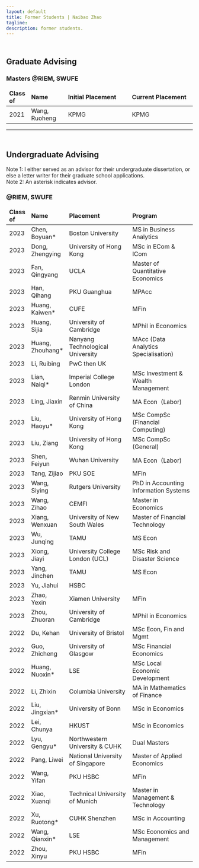 ```yaml
---
layout: default
title: Former Students | Naibao Zhao
tagline: 
description: former students.
---
```

<!--
<div class="navbar">
    <div class="navbar-inner">
        <ul class="nav">
            <li><a href="#current">current courses</a></li>
            <li><a href="#shortcourses">short courses</a></li>
            <li><a href="#misc">misc lectures</a></li>
            <li><a href="#old">former courses</a></li>
        </ul>
    </div>
</div> -->
## <br/>Graduate Advising

### Masters @RIEM, SWUFE

<style>
td, th {
   border: none!important;
}
</style>

<style>
table th:first-of-type {
    width: 10%;
}
table th:nth-of-type(2) {
    width: 20%;
}
table th:nth-of-type(3) {
    width: 35%;
}
table th:nth-of-type(4) {
    width: 35%;
}
</style>

| Class of | Name           | Initial Placement                           | Current Placement        |
| :-------- | :--------------- | :-------------------------------------------| :------------------------ |
| 2021     | Wang, Ruoheng  | KPMG                                        | KPMG                     |

---
## <br/>Undergraduate Advising

Note 1: I either served as an advisor for their undergraduate dissertation, or else a letter writer for their graduate school applications.<br/>
Note 2: An asterisk indicates advisor.

### @RIEM, SWUFE

| Class of | Name           | Placement                           | Program                  |
| :-------- | :-------------- | :------------------------------------| :------------------------ |
| 2023     | Chen, Boyuan*  | Boston University                   | MS in Business Analytics  |
| 2023     | Dong, Zhengying| University of Hong Kong             |  MSc in ECom & ICom |
| 2023     | Fan, Qingyang  | UCLA                                |  Master of Quantitative Economics |
| 2023     | Han, Qihang    | PKU Guanghua                        | MPAcc |
| 2023     | Huang, Kaiwen* | CUFE | MFin                         |
| 2023     | Huang, Sijia   | University of Cambridge             | MPhil in Economics |
| 2023     | Huang, Zhouhang* | Nanyang Technological University  | MAcc (Data Analytics Specialisation) |
| 2023     | Li, Ruibing    | PwC then UK |  |
| 2023     | Lian, Naiqi*   | Imperial College London | MSc Investment & Wealth Management |
| 2023     | Ling, Jiaxin   | Renmin University of China   |  MA Econ（Labor) |
| 2023     | Liu, Haoyu*    | University of Hong Kong | MSc CompSc (Financial Computing)  |
| 2023     | Liu, Ziang     | University of Hong Kong  | MSc CompSc (General) |
| 2023     | Shen, Feiyun   | Wuhan University                          |   MA Econ（Labor)    |
| 2023     | Tang, Zijiao   | PKU SOE  | MFin |
| 2023     | Wang, Siying   | Rutgers University  |  PhD in Accounting Information Systems |
| 2023     | Wang, Zihao    | CEMFI | Master in Economics |
| 2023     | Xiang, Wenxuan | University of New South Wales   | Master of Financial Technology|
| 2023     | Wu, Junqing    | TAMU   |  MS Econ |
| 2023     | Xiong, Jiayi   | University College London (UCL) | MSc Risk and Disaster Science |
| 2023     | Yang, Jinchen  | TAMU | MS Econ |
| 2023     | Yu, Jiahui     | HSBC    |
| 2023     | Zhao, Yexin    | Xiamen University | MFin |
| 2023     | Zhou, Zhuoran  | University of Cambridge        |  MPhil in Economics   |
| 2022     | Du, Kehan      | University of Bristol | MSc Econ, Fin and Mgmt |
| 2022     | Guo, Zhicheng  | University of Glasgow | MSc Financial Economics|
| 2022     | Huang, Nuoxin* | LSE                       | MSc Local Economic Development |
| 2022     | Li, Zhixin     | Columbia University | MA in Mathematics of Finance|
| 2022     | Liu, Jingxian* | University of Bonn |  MSc in Economics |
| 2022     | Lei, Chunya    | HKUST| MSc in Economics |
| 2022     | Lyu, Gengyu*   | Northwestern University & CUHK  | Dual Masters |
| 2022     | Pang, Liwei    | National University of Singapore | Master of Applied Economics |
| 2022     | Wang, Yifan    | PKU HSBC | MFin |
| 2022     | Xiao, Xuanqi   | Technical University of Munich                | Master in Management & Technology  |
| 2022     | Xu, Ruotong*   | CUHK Shenzhen | MSc in Accounting|
| 2022     | Wang, Qianxin* | LSE  | MSc Economics and Management |
| 2022     | Zhou, Xinyu    | PKU HSBC | MFin |






